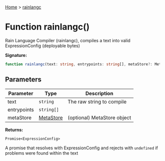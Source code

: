 [Home](../index.md) &gt; [rainlangc](./rainlangc_1.md)

# Function rainlangc()

Rain Language Compiler (rainlangc), compiles a text into valid ExpressionConfig (deployable bytes)

<b>Signature:</b>

```typescript
function rainlangc(text: string, entrypoints: string[], metaStore?: MetaStore): Promise<ExpressionConfig>;
```

## Parameters

|  Parameter | Type | Description |
|  --- | --- | --- |
|  text | `string` | The raw string to compile |
|  entrypoints | `string[]` |  |
|  metaStore | [MetaStore](../classes/metastore.md) | (optional) MetaStore object |

<b>Returns:</b>

`Promise<ExpressionConfig>`

A promise that resolves with ExpressionConfig and rejects with `undefined` if problems were found within the text

